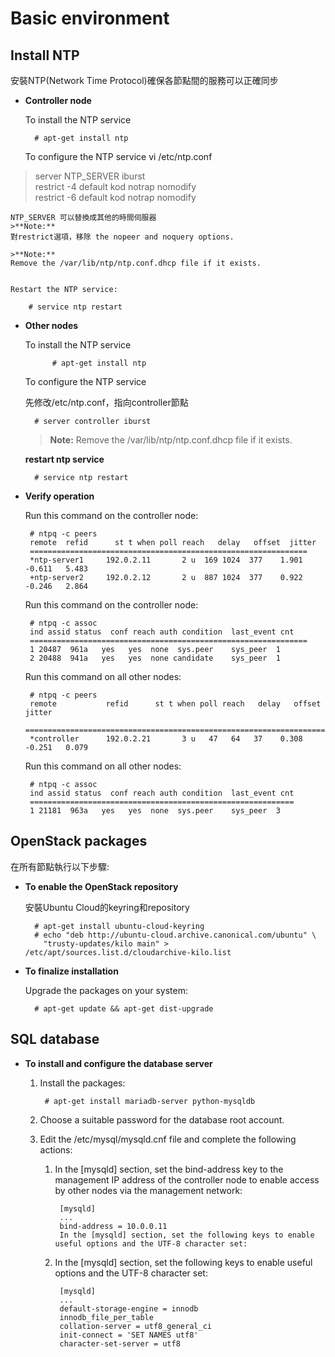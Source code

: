# Basic environment 

## **Install NTP**

安裝NTP(Network Time Protocol)確保各節點間的服務可以正確同步

 - **Controller node**

    To install the NTP service

		 # apt-get install ntp
    To configure the NTP service
    vi /etc/ntp.conf
> server NTP_SERVER iburst <br />
> restrict -4 default kod notrap nomodify <br />
> restrict -6 default kod notrap nomodify <br />

	NTP_SERVER 可以替換成其他的時間伺服器
	>**Note:**
	對restrict選項，移除 the nopeer and noquery options.
	
	>**Note:**
	Remove the /var/lib/ntp/ntp.conf.dhcp file if it exists.
	
	
	Restart the NTP service:
	
		# service ntp restart
	
	
 - **Other nodes**

    To install the NTP service
    	
    		 # apt-get install ntp
    
	To configure the NTP service
	
	先修改/etc/ntp.conf，指向controller節點

		 # server controller iburst
		 
	>**Note:**
	Remove the /var/lib/ntp/ntp.conf.dhcp file if it exists.
	
	**restart ntp service**

		 # service ntp restart
	

 - **Verify operation**
  
 	Run this command on the controller node: 

		# ntpq -c peers 
  		remote  refid      st t when poll reach   delay   offset  jitter 
		============================================================== 
		*ntp-server1     192.0.2.11       2 u  169 1024  377    1.901   -0.611   5.483 
		+ntp-server2     192.0.2.12       2 u  887 1024  377    0.922   -0.246   2.864
	
	Run this command on the controller node:
	
		# ntpq -c assoc
		ind assid status  conf reach auth condition  last_event cnt
		==============================================================
		1 20487  961a   yes   yes  none  sys.peer    sys_peer  1
		2 20488  941a   yes   yes  none candidate    sys_peer  1
		
	
	Run this command on all other nodes:
	
		# ntpq -c peers
		remote           refid      st t when poll reach   delay   offset  jitter
		==============================================================================
		*controller      192.0.2.21       3 u   47   64   37    0.308   -0.251   0.079
		
	Run this command on all other nodes:
	
		# ntpq -c assoc
		ind assid status  conf reach auth condition  last_event cnt
		===========================================================
		1 21181  963a   yes   yes  none  sys.peer    sys_peer  3
		
## OpenStack packages

在所有節點執行以下步驟:

- **To enable the OpenStack repository**

	安裝Ubuntu Cloud的keyring和repository

		# apt-get install ubuntu-cloud-keyring
		# echo "deb http://ubuntu-cloud.archive.canonical.com/ubuntu" \
		  "trusty-updates/kilo main" > /etc/apt/sources.list.d/cloudarchive-kilo.list
- **To finalize installation**

	Upgrade the packages on your system:
	
		# apt-get update && apt-get dist-upgrade
		
## SQL database

- **To install and configure the database server**

	1. Install the packages:

			# apt-get install mariadb-server python-mysqldb
		
	2. Choose a suitable password for the database root account.
	3. Edit the /etc/mysql/mysqld.cnf file and complete the following actions:
	
		1. In the [mysqld] section, set the bind-address key to the management IP address of the controller node to enable access by other nodes via the management network:
		
				[mysqld]
				...
				bind-address = 10.0.0.11
				In the [mysqld] section, set the following keys to enable useful options and the UTF-8 character set:
		2. In the [mysqld] section, set the following keys to enable useful options and the UTF-8 character set:
		 
				[mysqld]
				...
				default-storage-engine = innodb
				innodb_file_per_table
				collation-server = utf8_general_ci
				init-connect = 'SET NAMES utf8'
				character-set-server = utf8
	

